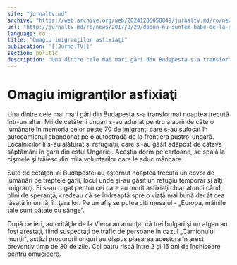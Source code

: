 ```yaml
---
site: "jurnaltv.md"
archive: "https://web.archive.org/web/20241205050849/jurnaltv.md/ro/news/2017/8/29/dodon-nu-suntem-babe-de-la-pia-a-10297709/"
url: "http://jurnaltv.md/ro/news/2017/8/29/dodon-nu-suntem-babe-de-la-pia-a-10297709/"
language: ro
title: "Omagiu imigranţilor asfixiaţi"
publication: '[[JurnalTV]]'
section: politic
description: "Una dintre cele mai mari gări din Budapesta s-a transformat noaptea trecută &icirc;ntr-un altar. Mii de cetăţeni ungari s-au adunat pentru a aprinde..."
---
```


# Omagiu imigranţilor asfixiaţi

Una dintre cele mai mari gări din Budapesta s-a transformat noaptea trecută într-un altar. Mii de cetăţeni ungari s-au adunat pentru a aprinde câte o lumânare în memoria celor peste 70 de imigranţi care s-au sufocat în autocamionul abandonat pe o autostradă de la frontiera austro-ungară. Localnicilor li s-au alăturat şi refugiaţii, care şi-au găsit adăpost de câteva săptămâni în gara din estul Ungariei. Aceştia dorm pe cartoane, se spală la cişmele şi trăiesc din mila voluntarilor care le aduc mâncare.

Sute de cetăţeni ai Budapestei au aşternut noaptea trecută un covor de lumânări pe treptele gării, locul unde şi-au găsit un refugiu temporar şi alţi imigranţi. Ei s-au rugat pentru cei care au murit asfixiaţi chiar atunci când, plini de speranţă, credeau că se îndreaptă spre o viaţă mai bună decât cea lăsată în urmă, în ţara lor. Pe un afiş se putea citi mesajul - „Europa, mâinile tale sunt pătate cu sânge”.

După ce ieri, autorităţile de la Viena au anunţat că trei bulgari şi un afgan au fost arestaţi, fiind suspectaţi de trafic de persoane în cazul „Camionului morţii", astăzi procurorii unguri au dispus plasarea acestora în arest preventiv timp de 30 de zile. Cei patru riscă între 2 și 16 ani de închisoare pentru omucidere.
